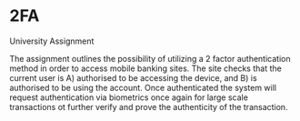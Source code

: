 # 2FA
University Assignment 

The assignment outlines the possibility of utilizing a 2 factor authentication method in order to access mobile banking sites. The site checks that the current user is A) authorised to be accessing the device, and B) is authorised to be using the account. Once authenticated the system will request authentication via biometrics once again for large scale transactions ot further verify and prove the authenticity of the transaction.
